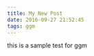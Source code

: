 ```yaml
---
title: My New Post
date: 2016-09-27 21:52:45
tags: ggm
---
```


this is a sample test for ggm 
